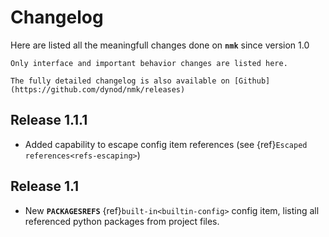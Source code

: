 # Changelog

Here are listed all the meaningfull changes done on **`nmk`** since version 1.0

```{note}
Only interface and important behavior changes are listed here.

The fully detailed changelog is also available on [Github](https://github.com/dynod/nmk/releases)
```

## Release 1.1.1

* Added capability to escape config item references (see {ref}`Escaped references<refs-escaping>`)

## Release 1.1

* New **`PACKAGESREFS`** {ref}`built-in<builtin-config>` config item, listing all referenced python packages from project files.